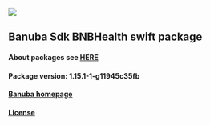 [![](https://www.banuba.com/hubfs/Banuba_November2018/Images/Banuba%20SDK.png)](https://docs.banuba.com/face-ar-sdk-v1/ios/ios_overview)

## Banuba Sdk BNBHealth swift package

#### About packages see [HERE](https://docs.banuba.com/face-ar-sdk-v1/ios/ios_packages)

#### Package version: **1.15.1-1-g11945c35fb**

#### **[Banuba homepage](https://banuba.com)**

#### **[License](https://www.banuba.com/terms)**
